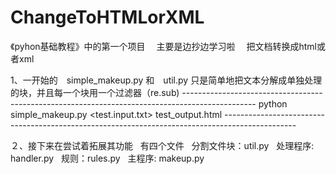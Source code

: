 # ChangeToHTMLorXML
《pyhon基础教程》中的第一个项目
　主要是边抄边学习啦
 　把文档转换成html或者xml
 
1、一开始的　simple_makeup.py 和　util.py 只是简单地把文本分解成单独处理的块，并且每一个块用一个过滤器（re.sub)
     ------------------------------------------------------------------------------------------------
     python simple_makeup.py <test.input.txt> test_output.html
     ------------------------------------------------------------------------------------------------
     
２、接下来在尝试着拓展其功能
   有四个文件
   分割文件块：util.py
   处理程序: handler.py
   规则：rules.py
   主程序: makeup.py
